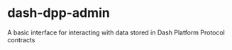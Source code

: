 # dash-dpp-admin
A basic interface for interacting with data stored in Dash Platform Protocol contracts
